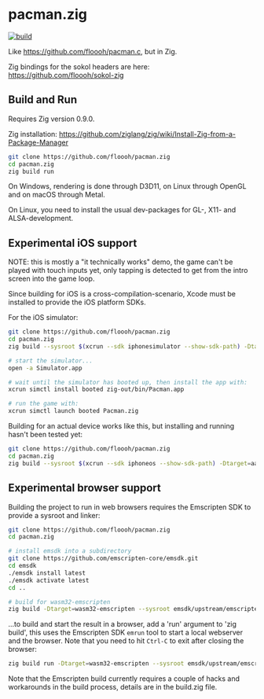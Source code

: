 # pacman.zig

[![build](https://github.com/floooh/pacman.zig/actions/workflows/main.yml/badge.svg)](https://github.com/floooh/pacman.zig/actions/workflows/main.yml)

Like https://github.com/floooh/pacman.c, but in Zig.

Zig bindings for the sokol headers are here: https://github.com/floooh/sokol-zig

## Build and Run

Requires Zig version 0.9.0.

Zig installation: https://github.com/ziglang/zig/wiki/Install-Zig-from-a-Package-Manager

```bash
git clone https://github.com/floooh/pacman.zig
cd pacman.zig
zig build run
```

On Windows, rendering is done through D3D11, on Linux through OpenGL and
on macOS through Metal.

On Linux, you need to install the usual dev-packages for GL-, X11- and ALSA-development.

## Experimental iOS support

NOTE: this is mostly a "it technically works" demo, the game can't be played with 
touch inputs yet, only tapping is detected to get from the intro screen into
the game loop.

Since building for iOS is a cross-compilation-scenario, Xcode must be installed to
provide the iOS platform SDKs.

For the iOS simulator:

```bash
git clone https://github.com/floooh/pacman.zig
cd pacman.zig
zig build --sysroot $(xcrun --sdk iphonesimulator --show-sdk-path) -Dtarget=aarch64-ios-simulator

# start the simulator...
open -a Simulator.app

# wait until the simulator has booted up, then install the app with:
xcrun simctl install booted zig-out/bin/Pacman.app

# run the game with:
xcrun simctl launch booted Pacman.zig 
```

Building for an actual device works like this, but installing and running hasn't been tested yet:

```bash
git clone https://github.com/floooh/pacman.zig
cd pacman.zig
zig build --sysroot $(xcrun --sdk iphoneos --show-sdk-path) -Dtarget=aarch64-ios
```

## Experimental browser support

Building the project to run in web browsers requires the Emscripten SDK to provide
a sysroot and linker:

```bash
git clone https://github.com/floooh/pacman.zig
cd pacman.zig

# install emsdk into a subdirectory
git clone https://github.com/emscripten-core/emsdk.git
cd emsdk
./emsdk install latest
./emsdk activate latest
cd ..

# build for wasm32-emscripten
zig build -Dtarget=wasm32-emscripten --sysroot emsdk/upstream/emscripten/cache/sysroot
```

...to build and start the result in a browser, add a 'run' argument to 'zig build', this
uses the Emscripten SDK ```emrun``` tool to start a local webserver and the browser.
Note that you need to hit ```Ctrl-C``` to exit after closing the browser:

```bash
zig build run -Dtarget=wasm32-emscripten --sysroot emsdk/upstream/emscripten/cache/sysroot
```

Note that the Emscripten build currently requires a couple of hacks and workarounds in 
the build process, details are in the build.zig file.